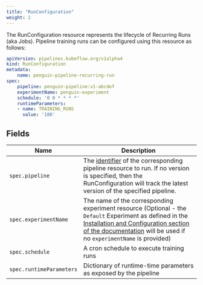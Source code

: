 ```yaml
---
title: "RunConfiguration"
weight: 2
---
```


The RunConfiguration resource represents the lifecycle of Recurring Runs (aka Jobs).
Pipeline training runs can be configured using this resource as follows:

```yaml
apiVersion: pipelines.kubeflow.org/v1alpha4
kind: RunConfiguration
metadata:
    name: penguin-pipeline-recurring-run
spec:
    pipeline: penguin-pipeline:v1-abcdef
    experimentName: penguin-experiment
    schedule: '0 0 * * * *'
    runtimeParameters:
    - name: TRAINING_RUNS
      value: '100'
```

## Fields

| Name                     | Description                                                                                                                                                                                                                                      |
|--------------------------|--------------------------------------------------------------------------------------------------------------------------------------------------------------------------------------------------------------------------------------------------|
| `spec.pipeline`          | The [identifier](../pipeline/#identifier) of the corresponding pipeline resource to run. If no version is specified, then the RunConfiguration will track the latest version of the specified pipeline.                                          |
| `spec.experimentName`    | The name of the corresponding experiment resource (Optional - the `Default` Experiment as defined in the [Installation and Configuration section of the documentation](README.md#configuration) will be used if no `experimentName` is provided) |
| `spec.schedule`          | A cron schedule to execute training runs                                                                                                                                                                                                         |
| `spec.runtimeParameters` | Dictionary of runtime-time parameters as exposed by the pipeline                                                                                                                                                                                 |
